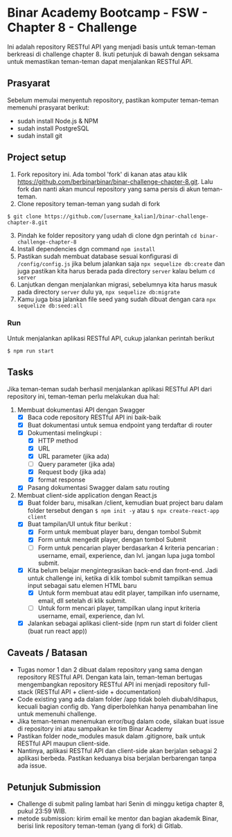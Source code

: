 # Binar Academy Bootcamp - FSW - Chapter 8 - Challenge

Ini adalah repository RESTful API yang menjadi basis untuk teman-teman berkreasi di challenge chapter 8. Ikuti petunjuk di bawah dengan seksama untuk memastikan teman-teman dapat menjalankan RESTful API.

## Prasyarat

Sebelum memulai menyentuh repository, pastikan komputer teman-teman memenuhi prasyarat berikut:

- sudah install Node.js & NPM
- sudah install PostgreSQL
- sudah install git

## Project setup

1. Fork repository ini. Ada tombol 'fork' di kanan atas atau klik https://github.com/berbinarbinar/binar-challenge-chapter-8.git. Lalu fork dan nanti akan muncul repository yang sama persis di akun teman-teman.
2. Clone repository teman-teman yang sudah di fork

```
$ git clone https://github.com/[username_kalian]/binar-challenge-chapter-8.git
```

3. Pindah ke folder repository yang udah di clone dgn perintah
   `cd binar-challenge-chapter-8`
4. Install dependencies dgn command `npm install`
5. Pastikan sudah membuat database sesuai konfigurasi di `/config/config.js` jika belum jalankan saja `npx sequelize db:create` dan juga pastikan kita harus berada pada directory `server` kalau belum `cd server`
6. Lanjutkan dengan menjalankan migrasi, sebelumnya kita harus masuk pada directory `server` dulu ya, `npx sequelize db:migrate`
7. Kamu juga bisa jalankan file seed yang sudah dibuat dengan cara `npx sequelize db:seed:all`

### Run

Untuk menjalankan aplikasi RESTful API, cukup jalankan perintah berikut

```
$ npm run start
```

## Tasks

Jika teman-teman sudah berhasil menjalankan aplikasi RESTful API dari repository ini, teman-teman perlu melakukan dua hal:

1. Membuat dokumentasi API dengan Swagger
   - [x] Baca code repository RESTful API ini baik-baik
   - [x] Buat dokumentasi untuk semua endpoint yang terdaftar di router
   - [x] Dokumentasi melingkupi :
     - [x] HTTP method
     - [x] URL
     - [x] URL parameter (jika ada)
     - [ ] Query parameter (jika ada)
     - [x] Request body (jika ada)
     - [x] format response
   - [x] Pasang dokumentasi Swagger dalam satu routing
2. Membuat client-side application dengan React.js
   - [x] Buat folder baru, misalkan /client, kemudian buat project baru dalam folder tersebut dengan `$ npm init -y` atau `$ npx create-react-app client`
   - [x] Buat tampilan/UI untuk fitur berikut :
     - [x] Form untuk membuat player baru, dengan tombol Submit
     - [x] Form untuk mengedit player, dengan tombol Submit
     - [ ] Form untuk pencarian player berdasarkan 4 kriteria pencarian : username, email, experience, dan lvl. jangan lupa juga tombol submit.
   - [x] Kita belum belajar mengintegrasikan back-end dan front-end. Jadi untuk challenge ini, ketika di klik tombol submit tampilkan semua input sebagai satu elemen HTML baru
     - [x] Untuk form membuat atau edit player, tampilkan info username, email, dll setelah di klik submit.
     - [ ] Untuk form mencari player, tampilkan ulang input kriteria username, email, experience, dan lvl.
   - [x] Jalankan sebagai aplikasi client-side (npm run start di folder client (buat run react app))

## Caveats / Batasan

- Tugas nomor 1 dan 2 dibuat dalam repository yang sama dengan repository RESTful API. Dengan kata lain, teman-teman bertugas mengembangkan repository RESTful API ini menjadi repository full-stack (RESTful API + client-side + documentation)
- Code existing yang ada dalam folder /app tidak boleh diubah/dihapus, kecuali bagian config db. Yang diperbolehkan hanya penambahan line untuk memenuhi challenge.
- Jika teman-teman menemukan error/bug dalam code, silakan buat issue di repository ini atau sampaikan ke tim Binar Academy
- Pastikan folder node_modules masuk dalam .gitignore, baik untuk RESTful API maupun client-side.
- Nantinya, aplikasi RESTful API dan client-side akan berjalan sebagai 2 aplikasi berbeda. Pastikan keduanya bisa berjalan berbarengan tanpa ada issue.

## Petunjuk Submission

- Challenge di submit paling lambat hari Senin di minggu ketiga chapter 8, pukul 23:59 WIB.
- metode submission: kirim email ke mentor dan bagian akademik Binar, berisi link repository teman-teman (yang di fork) di Gitlab.
